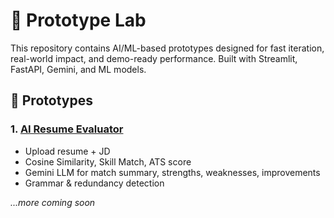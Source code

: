 # 🧪 Prototype Lab

This repository contains AI/ML-based prototypes designed for fast iteration, real-world impact, and demo-ready performance. Built with Streamlit, FastAPI, Gemini, and ML models.

## 🚀 Prototypes

### 1. [AI Resume Evaluator](./Resume_evaluator)
- Upload resume + JD
- Cosine Similarity, Skill Match, ATS score
- Gemini LLM for match summary, strengths, weaknesses, improvements
- Grammar & redundancy detection

_...more coming soon_
